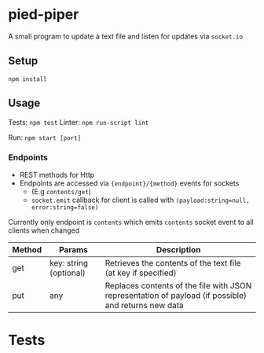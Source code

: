 # pied-piper

A small program to update a text file and listen for updates via `socket.io`

## Setup

`npm install`

## Usage

Tests: `npm test`
Linter: `npm run-script lint`

Run: `npm start [port]`

### Endpoints

- REST methods for Http
- Endpoints are accessed via `{endpoint}/{method}` events for sockets
  - (E.g `contents/get`)
  - `socket.emit` callback for client is called with `(payload:string=null, error:string=false)`

Currently only endpoint is `contents` which emits `contents` socket event to all clients when changed

| Method  | Params  | Description |
| ------------- | ------------- | ------------- |
| get  | key: string (optional)  | Retrieves the contents of the text file (at key if specified)  |
| put  | any  | Replaces contents of the file with JSON representation of payload (if possible) and returns new data  |

# Tests

